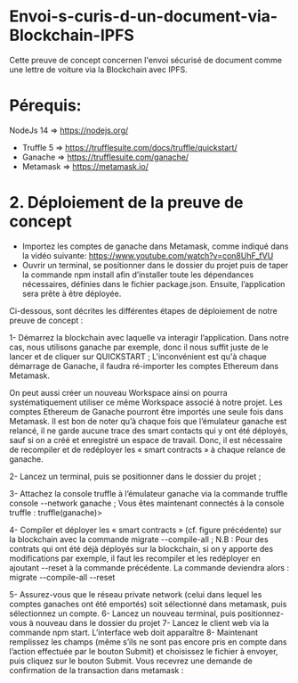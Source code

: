 # Envoi-s-curis-d-un-document-via-Blockchain-IPFS
Cette preuve de concept concernen l'envoi sécurisé de document comme une lettre de voiture via la Blockchain avec IPFS.

# Pérequis: 
NodeJs 14 => https://nodejs.org/
- Truffle 5 => https://trufflesuite.com/docs/truffle/quickstart/
- Ganache => https://trufflesuite.com/ganache/
- Metamask => https://metamask.io/

# 2. Déploiement de la preuve de concept 
- Importez les comptes de ganache dans Metamask, comme indiqué dans la vidéo suivante: https://www.youtube.com/watch?v=con8UhF_fVU
- Ouvrir un terminal, se positionner dans le dossier du projet puis de taper la commande npm install afin d’installer toute les dépendances nécessaires, définies dans le fichier package.json. Ensuite, l’application sera prête à être déployée.

Ci-dessous, sont décrites les différentes étapes de déploiement de notre preuve de concept :

1- Démarrez la blockchain avec laquelle va interagir l’application. Dans notre cas, nous utilisons ganache par exemple, donc il nous suffit juste de le lancer et de cliquer sur QUICKSTART ; L'inconvénient est qu'à chaque démarrage de Ganache, il faudra ré-importer les comptes Ethereum dans Metamask.

On peut aussi créer un nouveau Workspace ainsi on pourra systématiquement utiliser ce même Workspace associé à notre projet. Les comptes Ethereum de Ganache pourront être importés une seule fois dans Metamask.
Il est bon de noter qu’à chaque fois que l’émulateur ganache est relancé, il ne garde aucune trace des smart contacts qui y ont été déployés, sauf si on a créé et enregistré un espace de travail. Donc, il est nécessaire de recompiler et de redéployer les « smart contracts » à chaque relance de ganache.


2- Lancez un terminal, puis se positionner dans le dossier du projet ;


3- Attachez la console truffle à l’émulateur ganache via la commande truffle console --network ganache ; Vous êtes maintenant connectés à la console truffle :
truffle(ganache)>


4- Compiler et déployer les « smart contracts » (cf. figure précédente) sur la blockchain avec la commande migrate --compile-all ;
N.B : Pour des contrats qui ont été déjà déployés sur la blockchain, si on y apporte des modifications par exemple, il faut les recompiler et les redéployer en ajoutant --reset à la commande précédente. La commande deviendra alors : migrate --compile-all --reset

5- Assurez-vous que le réseau private network (celui dans lequel les comptes ganaches ont été emportés) soit sélectionné dans metamask, puis sélectionnez un compte.
6- Lancez un nouveau terminal, puis positionnez-vous à nouveau dans le dossier du projet
7- Lancez le client web via la commande npm start. L’interface web doit apparaître 
8- Maintenant remplissez les champs (même s’ils ne sont pas encore pris en compte dans l’action effectuée par le bouton Submit) et choisissez le fichier à envoyer, puis cliquez sur le bouton Submit. Vous recevrez une demande de confirmation de la transaction dans metamask :
